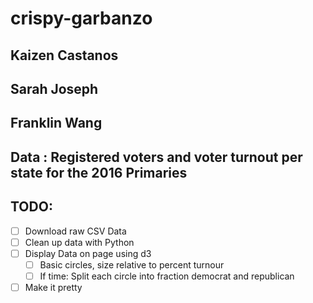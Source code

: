 # crispy-garbanzo

## Kaizen Castanos
## Sarah Joseph
## Franklin Wang

## Data : Registered voters and voter turnout per state for the 2016 Primaries

## TODO:
- [ ] Download raw CSV Data
- [ ] Clean up data with Python
- [ ] Display Data on page using d3 
  - [ ] Basic circles, size relative to percent turnour
  - [ ] If time: Split each circle into fraction democrat and republican
- [ ] Make it pretty